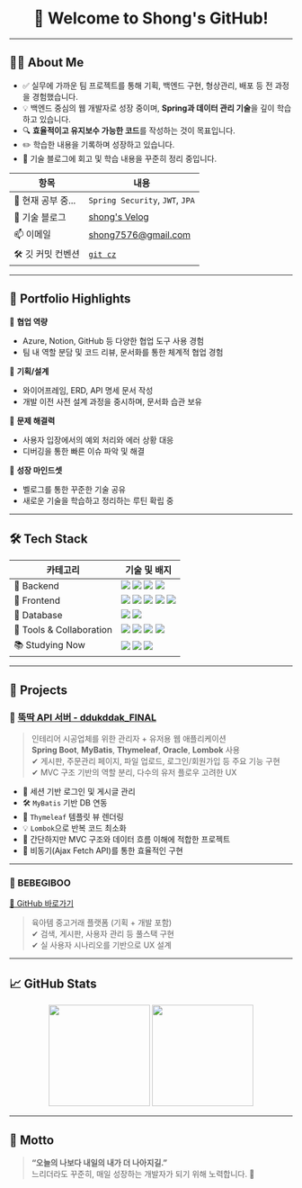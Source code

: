 <h1 align="center">👋 Welcome to Shong's GitHub!</h1>

---

## 🧑‍💻 About Me
- ✅ 실무에 가까운 팀 프로젝트를 통해 기획, 백엔드 구현, 형상관리, 배포 등 전 과정을 경험했습니다.
- 💡 백엔드 중심의 웹 개발자로 성장 중이며, **Spring과 데이터 관리 기술**을 깊이 학습하고 있습니다.  
- 🔍 **효율적이고 유지보수 가능한 코드**를 작성하는 것이 목표입니다.
- ✏️ 학습한 내용을 기록하며 성장하고 있습니다.  
- 📝 기술 블로그에 회고 및 학습 내용을 꾸준히 정리 중입니다.

| 항목               | 내용                                                   |
|------------------|------------------------------------------------------|
| 🌱 현재 공부 중...     | `Spring Security`, `JWT`, `JPA`                        |
| 📘 기술 블로그       | [shong's Velog](https://velog.io/@shong69/posts)                |
| 📫 이메일           | shong7576@gmail.com                                    |
| 🛠 깃 커밋 컨벤션     | [`git cz`](https://github.com/commitizen/cz-cli)        |

---

## 📂 Portfolio Highlights

📌 **협업 역량**  
- Azure, Notion, GitHub 등 다양한 협업 도구 사용 경험  
- 팀 내 역할 분담 및 코드 리뷰, 문서화를 통한 체계적 협업 경험

📌 **기획/설계**  
- 와이어프레임, ERD, API 명세 문서 작성  
- 개발 이전 사전 설계 과정을 중시하며, 문서화 습관 보유

📌 **문제 해결력**  
- 사용자 입장에서의 예외 처리와 에러 상황 대응  
- 디버깅을 통한 빠른 이슈 파악 및 해결

📌 **성장 마인드셋**  
- 벨로그를 통한 꾸준한 기술 공유  
- 새로운 기술을 학습하고 정리하는 루틴 확립 중

---
## 🛠 Tech Stack

| 카테고리           | 기술 및 배지                                                                                          |
|------------------|------------------------------------------------------------------------------------------------------|
| 🔹 Backend       | <img src="https://img.shields.io/badge/Java-007396?style=flat&logo=java&logoColor=white"/> <img src="https://img.shields.io/badge/Spring%20Boot-6DB33F?style=flat&logo=springboot&logoColor=white"/> <img src="https://img.shields.io/badge/MyBatis-FF5733?style=flat&logoColor=white"/> <img src="https://img.shields.io/badge/JSP/Servlet-2C2255?style=flat&logo=java&logoColor=white"/> |
| 🔹 Frontend      | <img src="https://img.shields.io/badge/HTML5-E34F26?style=flat&logo=html5&logoColor=white"/> <img src="https://img.shields.io/badge/CSS3-1572B6?style=flat&logo=css3&logoColor=white"/> <img src="https://img.shields.io/badge/JavaScript-F7DF1E?style=flat&logo=javascript&logoColor=black"/> <img src="https://img.shields.io/badge/jQuery-0769AD?style=flat&logo=jquery&logoColor=white"/> <img src="https://img.shields.io/badge/Thymeleaf-005F0F?style=flat&logo=thymeleaf&logoColor=white"/> |
| 🔹 Database      | <img src="https://img.shields.io/badge/MySQL-4479A1?style=flat&logo=mysql&logoColor=white"/> <img src="https://img.shields.io/badge/Oracle-F80000?style=flat&logo=oracle&logoColor=white"/> |
| 🔹 Tools & Collaboration | <img src="https://img.shields.io/badge/Git-F05032?style=flat&logo=git&logoColor=white"/> <img src="https://img.shields.io/badge/GitHub-181717?style=flat&logo=github&logoColor=white"/> <img src="https://img.shields.io/badge/Commitizen-EF6C00?style=flat&logo=git&logoColor=white"/> <img src="https://img.shields.io/badge/Eclipse-2C2255?style=flat&logo=eclipse&logoColor=white"/> |
| 📚 Studying Now  | <img src="https://img.shields.io/badge/JPA-6DB33F?style=flat&logo=hibernate&logoColor=white"/> <img src="https://img.shields.io/badge/JWT-000000?style=flat&logo=jsonwebtokens&logoColor=white"/> <img src="https://img.shields.io/badge/Spring%20Security-6DB33F?style=flat&logo=springsecurity&logoColor=white"/> |

---

## 📌 Projects

### 🥚 [뚝딱 API 서버 - ddukddak_FINAL](https://github.com/shong69/ddukddak_FINAL)
> 인테리어 시공업체를 위한 관리자 + 유저용 웹 애플리케이션  
> **Spring Boot**, **MyBatis**, **Thymeleaf**, **Oracle**, **Lombok** 사용  
> ✔ 게시판, 주문관리 페이지, 파일 업로드, 로그인/회원가입 등 주요 기능 구현  
> ✔ MVC 구조 기반의 역할 분리, 다수의 유저 플로우 고려한 UX

- 👤 세션 기반 로그인 및 게시글 관리
- 🛠 `MyBatis` 기반 DB 연동
- 🎨 `Thymeleaf` 템플릿 뷰 렌더링
- 💡 `Lombok`으로 반복 코드 최소화
- 📂 간단하지만 MVC 구조와 데이터 흐름 이해에 적합한 프로젝트
- 🌱 비동기(Ajax Fetch API)를 통한 효율적인 구현

---

### 🎨 BEBEGIBOO
[🔗 GitHub 바로가기](https://github.com/shong69/BEBEGIBOO)

> 육아템 중고거래 플랫폼 (기획 + 개발 포함)   
> ✔ 검색, 게시판, 사용자 관리 등 풀스택 구현  
> ✔ 실 사용자 시나리오를 기반으로 UX 설계

---


## 📈 GitHub Stats

<div align="center">
  <img src="https://github-readme-stats.vercel.app/api?username=shong69&show_icons=true&theme=radical" height="180"/>
  <img src="https://github-readme-stats.vercel.app/api/top-langs/?username=shong69&layout=compact" height="180"/>
</div>

---
## 💬 Motto

> **“오늘의 나보다 내일의 내가 더 나아지길.”**  
> 느리더라도 꾸준히, 매일 성장하는 개발자가 되기 위해 노력합니다. 🚀

